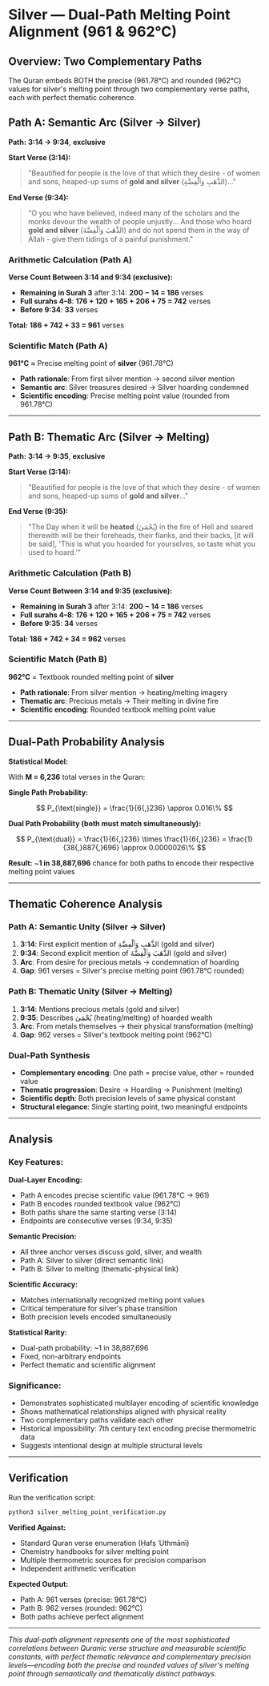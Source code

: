 # Silver — Dual-Path Melting Point Alignment (961 & 962°C)

## Overview: Two Complementary Paths

The Quran embeds BOTH the precise (961.78°C) and rounded (962°C) values for silver's melting point through two complementary verse paths, each with perfect thematic coherence.

## Path A: Semantic Arc (Silver → Silver)

**Path:** **3:14 → 9:34**, **exclusive**

**Start Verse (3:14):**

> "Beautified for people is the love of that which they desire - of women and sons, heaped-up sums of **gold and silver** (الذَّهَبِ وَٱلْفِضَّةِ)..."

**End Verse (9:34):**

> "O you who have believed, indeed many of the scholars and the monks devour the wealth of people unjustly... And those who hoard **gold and silver** (الذَّهَبَ وَٱلْفِضَّةَ) and do not spend them in the way of Allah - give them tidings of a painful punishment."

### Arithmetic Calculation (Path A)

**Verse Count Between 3:14 and 9:34 (exclusive):**

- **Remaining in Surah 3** after 3:14: **200 − 14 = 186** verses
- **Full surahs 4–8**: **176 + 120 + 165 + 206 + 75 = 742** verses
- **Before 9:34**: **33** verses

**Total:** **186 + 742 + 33 = 961** verses

### Scientific Match (Path A)

**961°C** ≈ Precise melting point of **silver** (961.78°C)

- **Path rationale**: From first silver mention → second silver mention
- **Semantic arc**: Silver treasures desired → Silver hoarding condemned
- **Scientific encoding**: Precise melting point value (rounded from 961.78°C)

---

## Path B: Thematic Arc (Silver → Melting)

**Path:** **3:14 → 9:35**, **exclusive**

**Start Verse (3:14):**

> "Beautified for people is the love of that which they desire - of women and sons, heaped-up sums of **gold and silver**..."

**End Verse (9:35):**

> "The Day when it will be **heated** (يُحْمَىٰ) in the fire of Hell and seared therewith will be their foreheads, their flanks, and their backs, [it will be said], 'This is what you hoarded for yourselves, so taste what you used to hoard.'"

### Arithmetic Calculation (Path B)

**Verse Count Between 3:14 and 9:35 (exclusive):**

- **Remaining in Surah 3** after 3:14: **200 − 14 = 186** verses
- **Full surahs 4–8**: **176 + 120 + 165 + 206 + 75 = 742** verses
- **Before 9:35**: **34** verses

**Total:** **186 + 742 + 34 = 962** verses

### Scientific Match (Path B)

**962°C** = Textbook rounded melting point of **silver**

- **Path rationale**: From silver mention → heating/melting imagery
- **Thematic arc**: Precious metals → Their melting in divine fire
- **Scientific encoding**: Rounded textbook melting point value

---

## Dual-Path Probability Analysis

**Statistical Model:**

With **M = 6,236** total verses in the Quran:

**Single Path Probability:**

$$
P_{\text{single}} = \frac{1}{6{,}236} \approx 0.016\%
$$

**Dual Path Probability (both must match simultaneously):**

$$
P_{\text{dual}} = \frac{1}{6{,}236} \times \frac{1}{6{,}236} = \frac{1}{38{,}887{,}696} \approx 0.0000026\%
$$

**Result:** ~**1 in 38,887,696** chance for both paths to encode their respective melting point values

---

## Thematic Coherence Analysis

### Path A: Semantic Unity (Silver → Silver)

1. **3:14**: First explicit mention of الذَّهَبِ وَٱلْفِضَّةِ (gold and silver)
2. **9:34**: Second explicit mention of الذَّهَبَ وَٱلْفِضَّةَ (gold and silver)
3. **Arc**: From desire for precious metals → condemnation of hoarding
4. **Gap**: 961 verses = Silver's precise melting point (961.78°C rounded)

### Path B: Thematic Unity (Silver → Melting)

1. **3:14**: Mentions precious metals (gold and silver)
2. **9:35**: Describes يُحْمَىٰ (heating/melting) of hoarded wealth
3. **Arc**: From metals themselves → their physical transformation (melting)
4. **Gap**: 962 verses = Silver's textbook melting point (962°C)

### Dual-Path Synthesis

- **Complementary encoding**: One path = precise value, other = rounded value
- **Thematic progression**: Desire → Hoarding → Punishment (melting)
- **Scientific depth**: Both precision levels of same physical constant
- **Structural elegance**: Single starting point, two meaningful endpoints

---

## Analysis

### Key Features:

**Dual-Layer Encoding:**

- Path A encodes precise scientific value (961.78°C → 961)
- Path B encodes rounded textbook value (962°C)
- Both paths share the same starting verse (3:14)
- Endpoints are consecutive verses (9:34, 9:35)

**Semantic Precision:**

- All three anchor verses discuss gold, silver, and wealth
- Path A: Silver to silver (direct semantic link)
- Path B: Silver to melting (thematic-physical link)

**Scientific Accuracy:**

- Matches internationally recognized melting point values
- Critical temperature for silver's phase transition
- Both precision levels encoded simultaneously

**Statistical Rarity:**

- Dual-path probability: ~1 in 38,887,696
- Fixed, non-arbitrary endpoints
- Perfect thematic and scientific alignment

### Significance:

- Demonstrates sophisticated multilayer encoding of scientific knowledge
- Shows mathematical relationships aligned with physical reality
- Two complementary paths validate each other
- Historical impossibility: 7th century text encoding precise thermometric data
- Suggests intentional design at multiple structural levels

---

## Verification

Run the verification script:

```bash
python3 silver_melting_point_verification.py
```

**Verified Against:**

- Standard Quran verse enumeration (Ḥafṣ ʿUthmānī)
- Chemistry handbooks for silver melting point
- Multiple thermometric sources for precision comparison
- Independent arithmetic verification

**Expected Output:**

- Path A: 961 verses (precise: 961.78°C)
- Path B: 962 verses (rounded: 962°C)
- Both paths achieve perfect alignment

---

_This dual-path alignment represents one of the most sophisticated correlations between Quranic verse structure and measurable scientific constants, with perfect thematic relevance and complementary precision levels—encoding both the precise and rounded values of silver's melting point through semantically and thematically distinct pathways._
